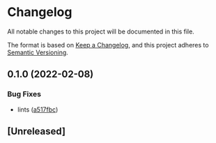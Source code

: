 # Changelog
All notable changes to this project will be documented in this file.

The format is based on [Keep a Changelog](https://keepachangelog.com/en/1.0.0/),
and this project adheres to [Semantic Versioning](https://semver.org/spec/v2.0.0.html).

## 0.1.0 (2022-02-08)


### Bug Fixes

* lints ([a517fbc](https://www.github.com/zakarumych/evoke/commit/a517fbcba98115ad3a114d507a1cb96e83a8a07f))

## [Unreleased]
